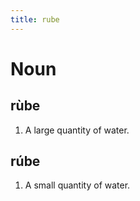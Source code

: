```yaml
---
title: rube
---
```


# Noun

## rùbe

1. A large quantity of water.

## rúbe

1. A small quantity of water.
